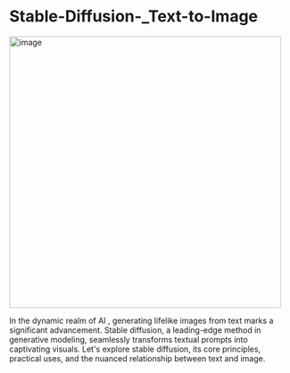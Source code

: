 # Stable-Diffusion-_Text-to-Image

<img width="487" alt="image" src="https://github.com/pjayeshkanayi/Stable-Diffusion-_Text-to-Image/assets/54094549/a90356af-63cd-4469-a316-b96cb3f1def1">

In the dynamic realm of  AI , generating lifelike images from text marks a significant advancement. Stable diffusion, a leading-edge method in generative modeling, seamlessly transforms textual prompts into captivating visuals. Let's explore stable diffusion, its core principles, practical uses, and the nuanced relationship between text and image.
